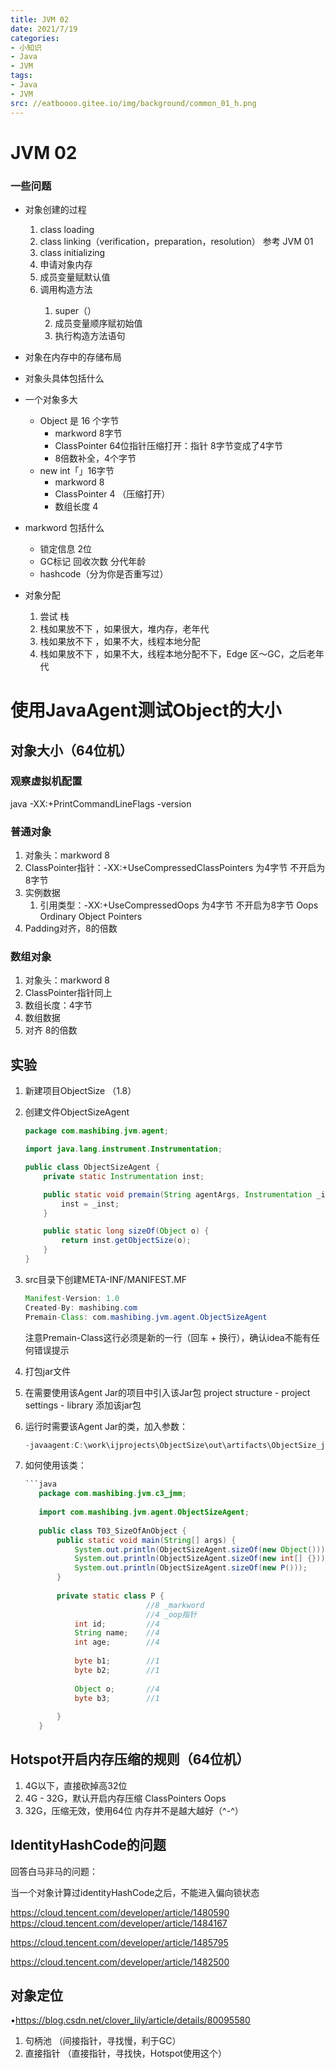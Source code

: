```yaml
---
title: JVM 02
date: 2021/7/19
categories:
- 小知识
- Java
- JVM
tags:
- Java
- JVM
src: //eatboooo.gitee.io/img/background/common_01_h.png
---
```


# JVM 02

### 一些问题

- 对象创建的过程
  1. class loading
  2. class linking（verification，preparation，resolution） 参考 JVM 01
  3. class initializing
  4. 申请对象内存
  5. 成员变量赋默认值
  6. 调用构造方法<init>
     1. super（）
     2. 成员变量顺序赋初始值
     3. 执行构造方法语句

- 对象在内存中的存储布局
- 对象头具体包括什么
- 一个对象多大
  - Object 是 16 个字节
    - markword 8字节
    - ClassPointer 64位指针压缩打开：指针 8字节变成了4字节
    - 8倍数补全，4个字节
  - new int「」16字节
    - markword 8
    - ClassPointer 4 （压缩打开）
    - 数组长度 4
- markword 包括什么
  - 锁定信息 2位
  - GC标记 回收次数 分代年龄
  - hashcode（分为你是否重写过）
- 对象分配
  1. 尝试 栈
  2. 栈如果放不下 ，如果很大，堆内存，老年代
  3. 栈如果放不下 ，如果不大，线程本地分配
  4. 栈如果放不下 ，如果不大，线程本地分配不下，Edge 区～GC，之后老年代

# 使用JavaAgent测试Object的大小

## 对象大小（64位机）

### 观察虚拟机配置

java -XX:+PrintCommandLineFlags -version

### 普通对象

1. 对象头：markword  8
2. ClassPointer指针：-XX:+UseCompressedClassPointers 为4字节 不开启为8字节
3. 实例数据
   1. 引用类型：-XX:+UseCompressedOops 为4字节 不开启为8字节 
      Oops Ordinary Object Pointers
4. Padding对齐，8的倍数

### 数组对象

1. 对象头：markword 8
2. ClassPointer指针同上
3. 数组长度：4字节
4. 数组数据
5. 对齐 8的倍数

## 实验

1. 新建项目ObjectSize （1.8）

2. 创建文件ObjectSizeAgent

   ```java
   package com.mashibing.jvm.agent;
   
   import java.lang.instrument.Instrumentation;
   
   public class ObjectSizeAgent {
       private static Instrumentation inst;
   
       public static void premain(String agentArgs, Instrumentation _inst) {
           inst = _inst;
       }
   
       public static long sizeOf(Object o) {
           return inst.getObjectSize(o);
       }
   }
   ```

3. src目录下创建META-INF/MANIFEST.MF

   ```java
   Manifest-Version: 1.0
   Created-By: mashibing.com
   Premain-Class: com.mashibing.jvm.agent.ObjectSizeAgent
   ```

   注意Premain-Class这行必须是新的一行（回车 + 换行），确认idea不能有任何错误提示

4. 打包jar文件

5. 在需要使用该Agent Jar的项目中引入该Jar包
   project structure - project settings - library 添加该jar包

6. 运行时需要该Agent Jar的类，加入参数：

   ```java
   -javaagent:C:\work\ijprojects\ObjectSize\out\artifacts\ObjectSize_jar\ObjectSize.jar
   ```

7. 如何使用该类：

   ```java
   ```java
      package com.mashibing.jvm.c3_jmm;
      
      import com.mashibing.jvm.agent.ObjectSizeAgent;
      
      public class T03_SizeOfAnObject {
          public static void main(String[] args) {
              System.out.println(ObjectSizeAgent.sizeOf(new Object()));
              System.out.println(ObjectSizeAgent.sizeOf(new int[] {}));
              System.out.println(ObjectSizeAgent.sizeOf(new P()));
          }
      
          private static class P {
                              //8 _markword
                              //4 _oop指针
              int id;         //4
              String name;    //4
              int age;        //4
      
              byte b1;        //1
              byte b2;        //1
      
              Object o;       //4
              byte b3;        //1
      
          }
      }
   ```

## Hotspot开启内存压缩的规则（64位机）

1. 4G以下，直接砍掉高32位
2. 4G - 32G，默认开启内存压缩 ClassPointers Oops
3. 32G，压缩无效，使用64位
   内存并不是越大越好（^-^）

## IdentityHashCode的问题

回答白马非马的问题：

当一个对象计算过identityHashCode之后，不能进入偏向锁状态

https://cloud.tencent.com/developer/article/1480590
 https://cloud.tencent.com/developer/article/1484167

https://cloud.tencent.com/developer/article/1485795

https://cloud.tencent.com/developer/article/1482500

## 对象定位

•https://blog.csdn.net/clover_lily/article/details/80095580

1. 句柄池 （间接指针，寻找慢，利于GC）
2. 直接指针 （直接指针，寻找快，Hotspot使用这个）
